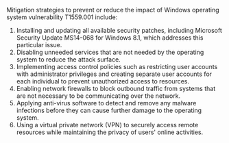 Mitigation strategies to prevent or reduce the impact of Windows operating system vulnerability T1559.001 include:
1. Installing and updating all available security patches, including Microsoft Security Update MS14-068 for Windows 8.1, which addresses this particular issue.
2. Disabling unneeded services that are not needed by the operating system to reduce the attack surface.
3. Implementing access control policies such as restricting user accounts with administrator privileges and creating separate user accounts for each individual to prevent unauthorized access to resources.
4. Enabling network firewalls to block outbound traffic from systems that are not necessary to be communicating over the network.
5. Applying anti-virus software to detect and remove any malware infections before they can cause further damage to the operating system.
6. Using a virtual private network (VPN) to securely access remote resources while maintaining the privacy of users' online activities.